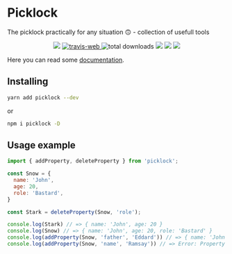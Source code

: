 # Picklock
The picklock practically for any situation 🙃 - collection of usefull tools

<p align="center">
  <a href="https://www.npmjs.com/package/picklock" target="_blank"><img src="https://img.shields.io/npm/v/picklock.svg"></a>
  <a href="https://travis-ci.org/ivanzusko/picklock" target="_blank">
    <img src="https://travis-ci.org/ivanzusko/picklock.svg?branch=master" alt="travis-web"/>
  </a>
  <img src="https://img.shields.io/npm/dt/picklock.svg" alt="total downloads" />
  <a href="https://www.npmjs.com/package/picklock" target="_blank"><img src="https://img.shields.io/badge/test_coverage-100%25-brightgreen.svg"></a>
  <a href="https://github.com/ivanzusko/picklock/blob/master/DOCUMENTATION.md" target="_blank"><img src="https://img.shields.io/badge/Documentation-ready-brightgreen.svg"></a>
  <a href="https://opensource.org/licenses/MIT" target="_blank"><img src="https://img.shields.io/npm/l/picklock.svg"></a>
</p>

Here you can read some [documentation](https://github.com/ivanzusko/picklock/blob/master/DOCUMENTATION.md).

## Installing
```sh
yarn add picklock --dev
```
or
```sh
npm i picklock -D
```

## Usage example
```javascript
import { addProperty, deleteProperty } from 'picklock';

const Snow = {
  name: 'John',
  age: 20,
  role: 'Bastard',
}

const Stark = deleteProperty(Snow, 'role');

console.log(Stark) // => { name: 'John', age: 20 }
console.log(Snow) // => { name: 'John', age: 20, role: 'Bastard' }
console.log(addProperty(Snow, 'father', 'Eddard')) // => { name: 'John', age: 20, role: 'Bastard', father: 'Eddard' }
console.log(addProperty(Snow, 'name', 'Ramsay')) // => Error: Property 'name' already exists in target Object!
```
